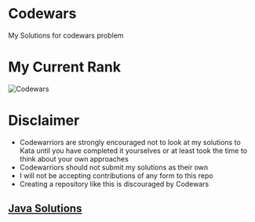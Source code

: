 # Codewars
My Solutions for codewars problem

# My Current Rank
![Codewars](https://www.codewars.com/users/Sia%20Yang/badges/large)

# Disclaimer
- Codewarriors are strongly encouraged not to look at my solutions to Kata until you have completed it yourselves or at least took the time to think about your own approaches
- Codewarriors should not submit my solutions as their own
- I will not be accepting contributions of any form to this repo
- Creating a repository like this is discouraged by Codewars

## [Java Solutions](https://github.com/siwany/Codewars/blob/main/Java/java.md)
